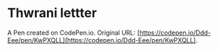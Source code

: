 # Thwrani lettter

A Pen created on CodePen.io. Original URL: [https://codepen.io/Ddd-Eee/pen/KwPXQLL](https://codepen.io/Ddd-Eee/pen/KwPXQLL).


